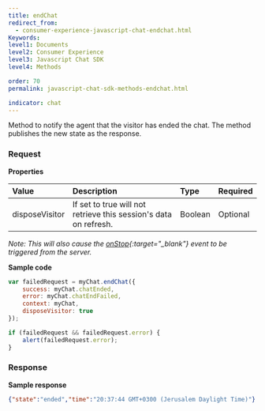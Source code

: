 ```yaml
---
title: endChat
redirect_from:
  - consumer-experience-javascript-chat-endchat.html
Keywords:
level1: Documents
level2: Consumer Experience
level3: Javascript Chat SDK
level4: Methods

order: 70
permalink: javascript-chat-sdk-methods-endchat.html

indicator: chat
---
```


Method to notify the agent that the visitor has ended the chat. The method publishes the new state as the response.

### Request

**Properties**

| Value | Description | Type | Required |
| :--- | :--- | :--- | :--- |
| disposeVisitor | If set to true will not retrieve this session's data on refresh. | Boolean | Optional |

*Note: This will also cause the [onStop](consumer-experience-javascript-chat-onstop.html){:target="_blank"} event to be triggered from the server.*

**Sample code**

```javascript
var failedRequest = myChat.endChat({
    success: myChat.chatEnded,
    error: myChat.chatEndFailed,
    context: myChat,
    disposeVisitor: true
});

if (failedRequest && failedRequest.error) {
    alert(failedRequest.error);
}
```         
                                                                                                             
### Response

**Sample response**

```json
{"state":"ended","time":"20:37:44 GMT+0300 (Jerusalem Daylight Time)"}
```